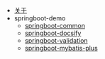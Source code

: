 * [关于](README.md)
* springboot-demo
  * [springboot-common](doc/springboot-common.md)
  * [springboot-docsify](doc/springboot-docsify.md)
  * [springboot-validation](doc/springboot-validation.md)
  * [springboot-mybatis-plus]()
